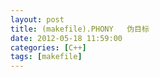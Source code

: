 ```yaml
---
layout: post
title: (makefile).PHONY   伪目标
date: 2012-05-18 11:59:00
categories: [C++]
tags: [makefile]
---
```

     